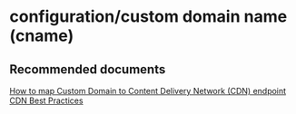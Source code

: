 <properties
	pageTitle="configuration/custom domain name (cname)"
	description="configuration/custom domain name (cname)"
	service="microsoft.cdn"
	resource="profiles"
	authors="aashu"
	displayOrder=""
	selfHelpType="generic"
	supportTopicIds="32302787"
	resourceTags=""
	productPesIds="16975"
	cloudEnvironments="public"
	articleId="c3ddfee8-4a69-4fce-9575-81182c2bb277"
/>

# configuration/custom domain name (cname)


## **Recommended documents**
[How to map Custom Domain to Content Delivery Network (CDN) endpoint](https://azure.microsoft.com/documentation/articles/cdn-map-content-to-custom-domain/)<br>
[CDN Best Practices](https://azure.microsoft.com/documentation/articles/best-practices-cdn/)
